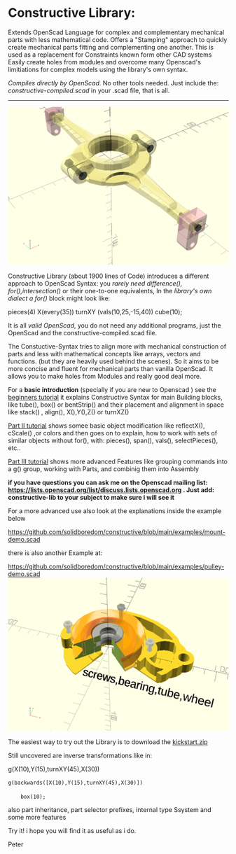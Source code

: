 # Constructive Library: 
Extends OpenScad Language for complex and complementary mechanical parts with less mathematical code. Offers a "Stamping"  approach to quickly create mechanical parts fitting and complementing one another. This is used as a replacement for Constraints known form other CAD systems
Easily create holes from modules and overcome many Openscad's limitiations for complex models using the library's own syntax. 

*Compiles directly by OpenScad*. No other tools needed. Just include the:
_constructive-compiled.scad_ in your .scad file, that is all.

----

![screeen](./img/mount.gif)

Constructive Library (about 1900 lines of Code)
introduces a different approach to OpenScad Syntax: you *rarely need difference(), for(),intersection()* or their one-to-one equivalents, In the *library's own dialect a for()* block might look like:

pieces(4) X(every(35)) turnXY (vals(10,25,-15,40)) cube(10);

It is all *valid OpenScad*, you do not need any additional programs, just the OpenScad and the constructive-compiled.scad file.

The Constuctive-Syntax tries to align more with mechanical construction of parts and less with mathematical concepts like arrays, vectors and functions. (but they are heavily used behind the scenes). So it aims to be more concise and fluent for mechanical parts than vanilla OpenScad. It allows you to make holes from Modules and really good deal more.

For a **basic introduction** (specially if you are new to Openscad )
see the [beginners tutorial](./tutorials/basic-tutorial.md) it explains Constructive Syntax for main Building blocks, like tube(), box() or bentStrip() and their placement and alignment in space like stack() , align(),  X(),Y(),Z() or turnXZ() 

[Part II tutorial](./tutorials/tutorial-partII.md) shows somee basic object modification like reflectX(), cScale() ,or colors and then goes on to explain, how to work with sets of similar objects without for(), with: pieces(), span(), vals(), selectPieces(), etc..

[Part III tutorial](./tutorials/tutorial-partIII.md) shows more advanced Features like grouping commands into a g() group, working with Parts, and combinig them into Assembly 


__if you have questions you can ask me on the Openscad mailing list: https://lists.openscad.org/list/discuss.lists.openscad.org . Just add: constructive-lib to your subject to make sure i will see it__


For a more advanced use also look at the explanations inside the example below

https://github.com/solidboredom/constructive/blob/main/examples/mount-demo.scad

there is also another Example at:

https://github.com/solidboredom/constructive/blob/main/examples/pulley-demo.scad
![screeen](./img/pulley.gif)

The easiest way to try out the Library is to download the [kickstart.zip](https://github.com/solidboredom/constructive/blob/main/kickstart.zip)


Still uncovered are inverse transformations like in:

g(X(10),Y(15),turnXY(45),X(30))

```
g(backwards([X(10),Y(15),turnXY(45),X(30)])

    box(10);
```

also part inheritance, part selector prefixes, internal type Ssystem and some more features

Try it! i hope you will find it as useful as i do.

Peter

